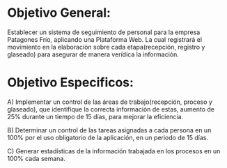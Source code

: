 # Objetivo General:

Establecer un sistema de seguimiento de personal para la empresa Patagones Frío, aplicando una Plataforma Web. La cual registrará el movimiento en la elaboración sobre cada etapa(recepción, registro y glaseado) para asegurar de manera verídica la información.

# Objetivo Especificos:

A) Implementar un control de las áreas de trabajo(recepción, proceso y glaseado), que identifique la correcta información de estas, aumento de 25% durante un tiempo de 15 días, para mejorar la eficiencia.
 
B) Determinar  un control de las tareas asignadas a cada persona en un 100% por el uso obligatorio de la aplicación, en un periodo de 15 días.
 
C) Generar estadísticas de la información trabajada en los procesos en un 100% cada semana. 

